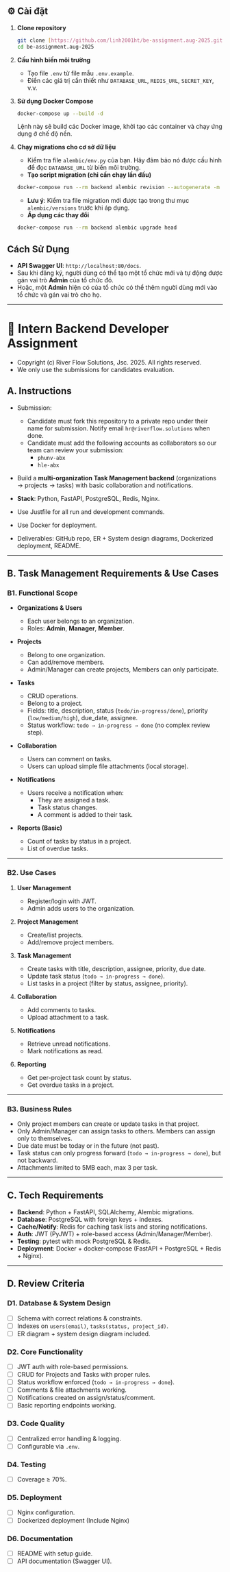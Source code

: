 ## ⚙️ Cài đặt

1.  **Clone repository**
    ```bash
    git clone [https://github.com/linh2001ht/be-assignment.aug-2025.git](https://github.com/linh2001ht/be-assignment.aug-2025.git)
    cd be-assignment.aug-2025
    ```

2.  **Cấu hình biến môi trường**
    * Tạo file `.env` từ file mẫu `.env.example`.
    * Điền các giá trị cần thiết như `DATABASE_URL`, `REDIS_URL`, `SECRET_KEY`, v.v.

3.  **Sử dụng Docker Compose**
    ```bash
    docker-compose up --build -d
    ```
    Lệnh này sẽ build các Docker image, khởi tạo các container và chạy ứng dụng ở chế độ nền.

4.  **Chạy migrations cho cơ sở dữ liệu**
    * Kiểm tra file `alembic/env.py` của bạn. Hãy đảm bảo nó được cấu hình để đọc `DATABASE_URL` từ biến môi trường.
    * **Tạo script migration (chỉ cần chạy lần đầu)**
    ```bash
    docker-compose run --rm backend alembic revision --autogenerate -m "Create all tables"
    ```
    * **Lưu ý**: Kiểm tra file migration mới được tạo trong thư mục `alembic/versions` trước khi áp dụng.
    * **Áp dụng các thay đổi**
    ```bash
    docker-compose run --rm backend alembic upgrade head
    ```

## Cách Sử Dụng

* **API Swagger UI**: `http://localhost:80/docs`.
* Sau khi đăng ký, người dùng có thể tạo một tổ chức mới và tự động được gán vai trò **Admin** của tổ chức đó.
* Hoặc, một **Admin** hiện có của tổ chức có thể thêm người dùng mới vào tổ chức và gán vai trò cho họ.





---

# 📑 Intern Backend Developer Assignment

- Copyright (c) River Flow Solutions, Jsc. 2025. All rights reserved.
- We only use the submissions for candidates evaluation.

## **A. Instructions**
- Submission:
  - Candidate must fork this repository to a private repo under their name for submission. Notify email `hr@riverflow.solutions` when done.
  - Candidate must add the following accounts as collaborators so our team can review your submission:
    - `phunv-abx`
    - `hle-abx`

- Build a **multi-organization Task Management backend** (organizations → projects → tasks) with basic collaboration and notifications.  
- **Stack**: Python, FastAPI, PostgreSQL, Redis, Nginx.
- Use Justfile for all run and development commands.
- Use Docker for deployment.
- Deliverables: GitHub repo, ER + System design diagrams, Dockerized deployment, README. 

---

## **B. Task Management Requirements & Use Cases**

### **B1. Functional Scope**
- **Organizations & Users**
  - Each user belongs to an organization.  
  - Roles: **Admin**, **Manager**, **Member**.  

- **Projects**
  - Belong to one organization.  
  - Can add/remove members.  
  - Admin/Manager can create projects, Members can only participate.  

- **Tasks**
  - CRUD operations.  
  - Belong to a project.  
  - Fields: title, description, status (`todo/in-progress/done`), priority (`low/medium/high`), due_date, assignee.  
  - Status workflow: `todo → in-progress → done` (no complex review step).  

- **Collaboration**
  - Users can comment on tasks.  
  - Users can upload simple file attachments (local storage).  

- **Notifications**
  - Users receive a notification when:  
    - They are assigned a task.  
    - Task status changes.  
    - A comment is added to their task.  

- **Reports (Basic)**
  - Count of tasks by status in a project.  
  - List of overdue tasks.  

---

### **B2. Use Cases**
1. **User Management**
   - Register/login with JWT.  
   - Admin adds users to the organization.  

2. **Project Management**
   - Create/list projects.  
   - Add/remove project members.  

3. **Task Management**
   - Create tasks with title, description, assignee, priority, due date.  
   - Update task status (`todo → in-progress → done`).  
   - List tasks in a project (filter by status, assignee, priority).  

4. **Collaboration**
   - Add comments to tasks.  
   - Upload attachment to a task.  

5. **Notifications**
   - Retrieve unread notifications.  
   - Mark notifications as read.  

6. **Reporting**
   - Get per-project task count by status.  
   - Get overdue tasks in a project.  

---

### **B3. Business Rules**
- Only project members can create or update tasks in that project.  
- Only Admin/Manager can assign tasks to others. Members can assign only to themselves.  
- Due date must be today or in the future (not past).  
- Task status can only progress forward (`todo → in-progress → done`), but not backward.  
- Attachments limited to 5MB each, max 3 per task.  

---

## **C. Tech Requirements**
- **Backend**: Python + FastAPI, SQLAlchemy, Alembic migrations.  
- **Database**: PostgreSQL with foreign keys + indexes.  
- **Cache/Notify**: Redis for caching task lists and storing notifications.  
- **Auth**: JWT (PyJWT) + role-based access (Admin/Manager/Member).  
- **Testing**: pytest with mock PostgreSQL & Redis.  
- **Deployment**: Docker + docker-compose (FastAPI + PostgreSQL + Redis + Nginx).  

---

## **D. Review Criteria**

### **D1. Database & System Design**
- [ ] Schema with correct relations & constraints.  
- [ ] Indexes on `users(email)`, `tasks(status, project_id)`.  
- [ ] ER diagram + system design diagram included.  

### **D2. Core Functionality**
- [ ] JWT auth with role-based permissions.  
- [ ] CRUD for Projects and Tasks with proper rules.  
- [ ] Status workflow enforced (`todo → in-progress → done`).  
- [ ] Comments & file attachments working.  
- [ ] Notifications created on assign/status/comment.  
- [ ] Basic reporting endpoints working.  

### **D3. Code Quality**
- [ ] Centralized error handling & logging.  
- [ ] Configurable via `.env`.  

### **D4. Testing**
- [ ] Coverage ≥ 70%.  

### **D5. Deployment**
- [ ] Nginx configuration.  
- [ ] Dockerized deployment (Include Nginx)

### **D6. Documentation**
- [ ] README with setup guide.  
- [ ] API documentation (Swagger UI).
